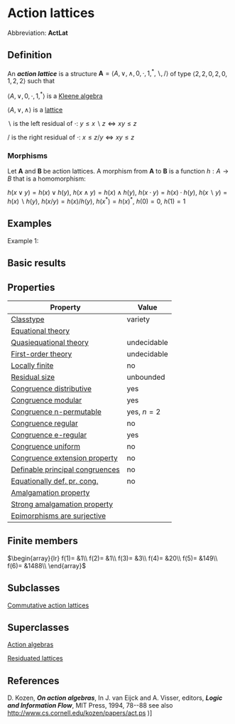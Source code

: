 
# Action lattices


Abbreviation: **ActLat**

## Definition
An ***action lattice*** is a structure $\mathbf{A}=\langle A,\vee,\wedge,0,\cdot,1,^*,\backslash ,/\rangle$ 
of type $\langle 2,2,0,2,0,1,2,2\rangle$ such that

$\langle A,\vee,0,\cdot,1,^*\rangle$ is a [Kleene algebra](kleene_algebras.md)

$\langle A,\vee,\wedge\rangle$ is a [lattice](lattices.md)

$\backslash$ is the left residual of $\cdot$:  $y\leq x\backslash z\Longleftrightarrow xy\leq z$

$/$ is the right residual of $\cdot$:  $x\leq z/y\Longleftrightarrow xy\leq z$

### Morphisms
Let $\mathbf{A}$ and $\mathbf{B}$ be action lattices. A morphism from $\mathbf{A}$ 
to $\mathbf{B}$ is a function $h:A\rightarrow B$ that is a homomorphism: 

$h(x\vee y)=h(x)\vee h(y)$, $h(x\wedge y)=h(x)\wedge h(y)$,
$h(x\cdot y)=h(x)\cdot h(y)$, $h(x\backslash
y)=h(x)\backslash h(y)$, $h(x/y)=h(x)/h(y)$, $h(x^*)=h(x)^*$, $h(0)=0$, $h(1)=1$

## Examples
Example 1: 

## Basic results


## Properties


|Property|Value|
|---|---|
|[Classtype](classtype.md)  |variety |
|[Equational theory](equational_theory.md)  | |
|[Quasiequational theory](quasiequational_theory.md)  |undecidable |
|[First-order theory](first-order_theory.md)  |undecidable |
|[Locally finite](locally_finite.md)  |no |
|[Residual size](residual_size.md)  |unbounded |
|[Congruence distributive](congruence_distributive.md)  |yes |
|[Congruence modular](congruence_modular.md)  |yes |
|[Congruence n-permutable](congruence_n-permutable.md)  |yes, $n=2$ |
|[Congruence regular](congruence_regular.md)  |no |
|[Congruence e-regular](congruence_e-regular.md)  |yes |
|[Congruence uniform](congruence_uniform.md)  |no |
|[Congruence extension property](congruence_extension_property.md)  |no |
|[Definable principal congruences](definable_principal_congruences.md)  |no |
|[Equationally def. pr. cong.](equationally_def._pr._cong..md)  |no |
|[Amalgamation property](amalgamation_property.md)  | |
|[Strong amalgamation property](strong_amalgamation_property.md)  | |
|[Epimorphisms are surjective](epimorphisms_are_surjective.md)  | |

## Finite members

$\begin{array}{lr}
f(1)= &1\\
f(2)= &1\\
f(3)= &3\\
f(4)= &20\\
f(5)= &149\\
f(6)= &1488\\
\end{array}$


## Subclasses
[Commutative action lattices](commutative_action_lattices.md) 


## Superclasses
[Action algebras](action_algebras.md) 

[Residuated lattices](residuated_lattices.md) 


## References


D. Kozen, ***On action algebras***, In J. van Eijck and A. Visser, editors,
***Logic and Information Flow***, MIT Press, 1994, 78--88 
see also http://www.cs.cornell.edu/kozen/papers/act.ps
)]